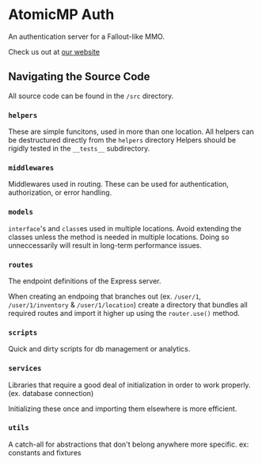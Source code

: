 # AtomicMP Auth
An authentication server for a Fallout-like MMO.

Check us out at [our website](http://www.atomicmp.com/)


## Navigating the Source Code

All source code can be found in the `/src` directory.

### `helpers`
These are simple funcitons, used in more than one location.
All helpers can be destructured directly from the `helpers` directory
Helpers should be rigidly tested in the `__tests__` subdirectory.

### `middlewares`
Middlewares used in routing.
These can be used for authentication, authorization, or error handling.

### `models`
`interface`'s and `class`es used in multiple locations.
Avoid extending the classes unless the method is needed in multiple locations. Doing so unneccessarily will result in long-term performance issues.

### `routes`
The endpoint definitions of the Express server.

When creating an endpoing that branches out (ex. `/user/1`, `/user/1/inventory` & `/user/1/location`) create a directory that bundles all required routes and import it higher up using the `router.use()` method.

### `scripts`
Quick and dirty scripts for db management or analytics.

### `services`
Libraries that require a good deal of initialization in order to work properly. (ex. database connection)

Initializing these once and importing them elsewhere is more efficient.

### `utils`
A catch-all for abstractions that don't belong anywhere more specific.
ex: constants and fixtures
